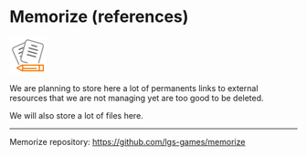 # Memorize (references)

![icon](.github/icon64.png)

We are planning to store here a lot of permanents
links to external resources that we are not managing
yet are too good to be deleted.

We will also store a lot of files here.

---

Memorize repository: <https://github.com/lgs-games/memorize>